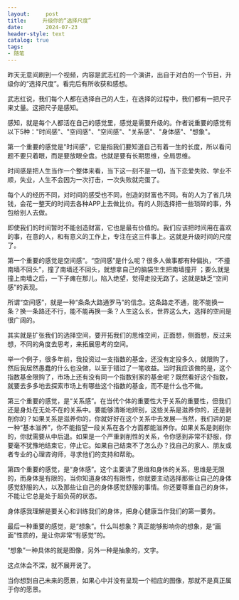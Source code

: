 ```yaml
---
layout:     post
title:     升级你的“选择尺度”
date:       2024-07-23
header-style: text
catalog: true
tags:
- 随笔
---
```

昨天无意间刷到一个视频，内容是武志红的一个演讲，出自于对白的一个节目，升级你的“选择尺度”。看完后有所收获和感想。

武志红说，我们每个人都在选择自己的人生，在选择的过程中，我们都有一把尺子来丈量。这把尺子是感知。

感知，就是每个人都活在自己的感觉里，感觉是需要升级的。作者说重要的感觉有以下5种："时间感"、"空间感"、"空间感"、"关系感"、"身体感"、"想象"。

第一个重要的感觉是"时间感"，它是指我们要知道自己有着一生的长度，所以看问题不要只着眼，而是要放眼全盘。也就是要有长期思维，全局思维。

时间感是把人生当作一个整体来看，当下这一刻不是一切，当下恋爱失败、学业不顺，失业，人生不会因为一次打击，一次失败就完蛋了。

每个人的经历不同，对时间的感受也不同，创造的财富也不同。有的人为了省几块钱，会花一整天的时间去各种APP上去做比价。有的人则选择把一些琐碎的事，外包给别人去做。

即使我们的时间暂时不能创造财富，它也是最有价值的。我们应该把时间用在喜欢的事，在意的人，和有意义的工作上，专注在这三件事上。这就是升级时间的尺度了。

第一个重要的感觉是空间感”。“空间感”是什么呢？很多人做事都有种偏执，“不撞南墙不回头”，撞了南墙还不回头，就想拿自己的脑袋生生把南墙撞开 ；要么就是撞上南墙之后，一下子瘫在那儿，陷入绝望，觉得走投无路了。这就是缺乏“空间感”的表现。

所谓“空间感”，就是一种“条条大路通罗马”的信念。这条路走不通，能不能换一条？换一条路还不行，能不能再换一条？人生这么长，世界这么大，选择的空间是很广阔的。

其实就是扩张我们的选择空间，要开拓我们的思维空间，正面想，侧面想，反过来想，不同的角度去思考，来拓展思考的空间。

举一个例子，很多年前，我投资过一支指数的基金，还没有定投多久，就限购了，然后我居然愚蠢的什么也没做，以至于错过了一笔收益。当时我应该做的是，这个指数基金限购了，市场上还有没有同一个指数别家的基金呢？既然看好这个指数，就要去多多地去探索市场上有哪些这个指数的基金，而不是什么也不做。

第三个重要的感觉，是“关系感”。在当代个体的重要性大于关系的重要性，但我们还是身处在无处不在的关系中。要能够清晰地辨别，这些关系是滋养你的，还是剥削你的？如果关系是滋养你的，你就好好在这个关系中去发展—当然，我们讲的是一种“基本滋养”，你不能指望一段关系在各个方面都能滋养你。如果关系是剥削你的，你就需要从中后退。如果是一个严重剥削性的关系，令你感到非常不舒服，你要毫不犹豫地结束它，停止它。如果自己结束不了怎么办？找自己的家人、朋友或者专业的心理咨询师，寻求他们的支持和帮助。

第四个重要的感觉，是“身体感”。这个主要讲了思维和身体的关系，思维是无限的，而身体是有限的，当你知道身体的有限性，你就要主动选择那些让自己的身体感觉舒服的人，以及那些让自己的身体感觉舒服的事情。你还要尊重自己的身体，不能让它总是处于超负荷的状态。

身体感我理解是要关心和训练我们的身体，把身心健康当作我们的第一要务。

最后一种重要的感觉，是“想象”。什么叫想象？真正能够影响你的想象，是“画面”性质的，是让你非常“有感觉”的。

“想象”一种具体的就是图像，另外一种是抽象的，文字。

这点体会不深，就不展开说了。

当你想到自己未来的愿景，如果心中并没有呈现一个相应的图像，那就不是真正属于你的愿景。